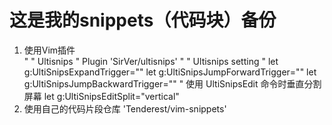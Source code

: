 # 这是我的snippets（代码块）备份  
1. 使用Vim插件  
"
" Ultisnips
"
Plugin 'SirVer/ultisnips'
"
" Ultisnips setting
"
let g:UltiSnipsExpandTrigger="<C-i>"
let g:UltiSnipsJumpForwardTrigger="<C-n>"
let g:UltiSnipsJumpBackwardTrigger="<C-N>"
" 使用 UltiSnipsEdit 命令时垂直分割屏幕
let g:UltiSnipsEditSplit="vertical"  
1. 使用自己的代码片段仓库
'Tenderest/vim-snippets'  

